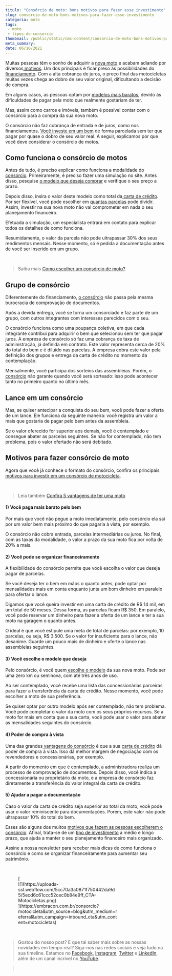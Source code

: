 ```yaml
---
titulo: "Consórcio de moto: bons motivos para fazer esse investimento"
slug: consorcio-de-moto-bons-motivos-para-fazer-esse-investimento
categoria: moto
tags:
 - moto
 - tipos-de-consorcio
thumbnail: /public/static/cms-content/consorcio-de-moto-bons-motivos-para-fazer-esse-investimento.png
meta_summary: 
date: 06/10/2021
---
```

Muitas pessoas têm o sonho de adquirir a [nova moto](https://www.embracon.com.br/blog/5-vantagens-consorcio-de-moto) e acabam adiando por diversos[ motivos](https://www.embracon.com.br/blog/confira-5-vantagens-de-ter-uma-moto). Um dos principais é ficar preso às possibilidades do [financiamento](https://www.embracon.com.br/blog/financiamento-ou-consorcio-o-que-e-melhor-na-compra-de-um-imovel). Com a alta cobrança de juros, o preço final das motocicletas muitas vezes chega ao dobro de seu valor original, dificultando a decisão de compra.

Em alguns casos, as pessoas optam por [modelos mais baratos](https://www.embracon.com.br/blog/carros-mais-baratos-os-modelos-de-ate-r-40-mil), devido às dificuldades de pagar pela moto que realmente gostariam de ter.

Mas, assim como carros e imóveis, também é possível contar com o consórcio para a compra da sua nova moto.

O consórcio não faz cobrança de entrada e de juros, como nos financiamentos. [Você investe em um bem](https://www.embracon.com.br/blog/consorcio-de-moto-bons-motivos-para-fazer-esse-investimento) de forma parcelada sem ter que pagar por quase o dobro de seu valor real. A seguir, explicamos por que você deve considerar o consórcio de motos.

Como funciona o consórcio de motos
----------------------------------

Antes de tudo, é preciso explicar como funciona a modalidade do [consórcio](https://www.embracon.com.br/consorcio-motos). Primeiramente, é preciso fazer uma simulação no site. Antes disso, pesquise [o modelo que deseja comprar](https://www.embracon.com.br/blog/motos-confira-os-modelos-mais-novos-do-mercado) e verifique o seu preço a prazo.

Depois disso, insira o valor deste modelo como total da[ carta de crédito](https://www.embracon.com.br/consorcio-motos). Por ser flexível, você pode escolher em [quantas parcelas](https://www.embracon.com.br/blog/como-e-feito-o-pagamento-da-parcela-do-consorcio) pode dividir. Assim, investir na sua nova moto não vai comprometer em nada o seu planejamento financeiro.

Efetuada a simulação, um especialista entrará em contato para explicar todos os detalhes de como funciona.

Resumidamente, o valor da parcela não pode ultrapassar 30% dos seus rendimentos mensais. Nesse momento, só é pedida a documentação antes de você ser inserido em um grupo.

‍

> Saiba mais [Como escolher um consórcio de moto?](https://www.embracon.com.br/blog/como-escolher-um-consorcio-de-moto)

Grupo de consórcio
------------------

Diferentemente do financiamento, [o consórcio](https://www.embracon.com.br/consorcio-motos) não passa pela mesma burocracia de comprovação de documentos.

Após a devida entrega, você se torna um consorciado e faz parte de um grupo, com outros integrantes com interesses parecidos com o seu.

O consórcio funciona como uma poupança coletiva, em que cada integrante contribui para adquirir o bem que selecionou sem ter que pagar juros. A empresa de consórcio só faz uma cobrança de taxa de administração, já definida em contrato. Este valor representa cerca de 20% do total do bem e é diluído nas parcelas. A empresa cobra este valor pela definição dos grupos e entrega da carta de crédito no momento da contemplação.

Mensalmente, você participa dos sorteios das assembleias. Porém, o [consórcio](https://www.embracon.com.br/consorcio-motos) não garante quando você será sorteado: isso pode acontecer tanto no primeiro quanto no último mês.

Lance em um consórcio
---------------------

Mas, se quiser antecipar a conquista do seu bem, você pode fazer a oferta de um lance. Ele funciona da seguinte maneira: você registra um valor a mais que gostaria de pagar pelo bem antes da assembleia.

Se o valor oferecido for superior aos demais, você é contemplado e consegue abater as parcelas seguintes. Se não for contemplado, não tem problema, pois o valor ofertado não será debitado.

Motivos para fazer consórcio de moto
------------------------------------

Agora que você já conhece o formato do consórcio, confira os principais [motivos para investir em um consórcio de motocicleta](https://www.embracon.com.br/blog/confira-5-vantagens-de-ter-uma-moto).

‍

> Leia também [Confira 5 vantagens de ter uma moto](https://www.embracon.com.br/blog/confira-5-vantagens-de-ter-uma-moto)

#### 1) Você paga mais barato pelo bem

Por mais que você não pegue a moto imediatamente, pelo consórcio ela sai por um valor bem mais próximo do que pagaria à vista, por exemplo.

O consórcio não cobra entrada, parcelas intermediárias ou juros. No final, com as taxas da modalidade, o valor a prazo da sua moto fica por volta de 20% a mais.

#### 2) Você pode se organizar financeiramente

A flexibilidade do consórcio permite que você escolha o valor que deseja pagar de parcelas.

Se você deseja ter o bem em mãos o quanto antes, pode optar por mensalidades mais em conta enquanto junta um bom dinheiro em paralelo para ofertar o lance.

Digamos que você queira investir em uma carta de crédito de R$ 14 mil, em um total de 50 meses. Dessa forma, as parcelas ficam R$ 350. Em paralelo, você pode reservar um dinheiro para fazer a oferta de um lance e ter a sua moto na garagem o quanto antes.

O ideal é que você estipule uma meta de total de parcelas: por exemplo, 10 parcelas, ou seja, R$ 3.500. Se o valor for insuficiente para o lance, não desanime. Guarde um pouco mais de dinheiro e oferte o lance nas assembleias seguintes.

#### 3) Você escolhe o modelo que deseja

Pelo consórcio, é você quem[ escolhe o modelo](https://www.embracon.com.br/blog/motos-confira-os-modelos-mais-novos-do-mercado) da sua nova moto. Pode ser uma zero km ou seminova, com até três anos de uso.

Ao ser contemplado, você recebe uma lista das concessionárias parceiras para fazer a transferência da carta de crédito. Nesse momento, você pode escolher a moto de sua preferência.

Se quiser optar por outro modelo após ser contemplado, não tem problema. Você pode completar o valor da moto com os seus próprios recursos. Se a moto for mais em conta que a sua carta, você pode usar o valor para abater as mensalidades seguintes do consórcio.

#### 4) Poder de compra à vista

Uma das grandes[ vantagens do consórcio](https://www.embracon.com.br/blog/5-vantagens-consorcio-de-moto) é que a sua [carta de crédito](https://www.embracon.com.br/blog/o-que-voce-precisa-saber-sobre-a-carta-de-credito-de-consorcios) dá poder de compra à vista. Isso dá melhor margem de negociação com os revendedores e concessionárias, por exemplo.

A partir do momento em que é contemplado, a administradora realiza um processo de comprovação de documentos. Depois disso, você indica a concessionária ou proprietário da moto, e a empresa de consórcio faz diretamente a transferência do valor integral da carta de crédito.

#### 5) Ajudar a pagar a documentação

Caso o valor da carta de crédito seja superior ao total da moto, você pode usar o valor reminiscente para documentações. Porém, este valor não pode ultrapassar 10% do total do bem.

Esses são alguns dos muitos [motivos que fazem as pessoas escolherem o consórcio](https://www.embracon.com.br/blog/5-vantagens-consorcio-de-moto). Afinal, trata-se de um [tipo de investimento](https://www.embracon.com.br/blog/consorcio-de-moto-bons-motivos-para-fazer-esse-investimento) a médio e longo prazo, que ajuda a manter o seu planejamento financeiro mais organizado.

Assine a nossa newsletter para receber mais dicas de como funciona o consórcio e como se organizar financeiramente para aumentar seu patrimônio.

‍

<figure class="w-richtext-figure-type-image w-richtext-align-center" style="max-width:310px">[<div>![](https://uploads-ssl.webflow.com/5cc70a3a0871f750442da9d5/5ecd6c61ccc52cec0b84e9ff_CTA-Motocicletas.png)</div>](https://embracon.com.br/consorcio?motocicleta&utm_source=blog&utm_medium=referral&utm_campaign=inbound_cta&utm_content=motocicletas)</figure>‍

> Gostou do nosso post? E que tal saber mais sobre as nossas novidades em tempo real? Siga-nos nas redes sociais e veja tudo na sua timeline. Estamos no [Facebook](https://www.facebook.com/embracon/), [Instagram](https://www.instagram.com/embraconoficial/), [Twitter](https://twitter.com/embracon) e [LinkedIn](https://www.linkedin.com/company/1018875/), além de um canal incrível no [YouTube](https://www.youtube.com/channel/UCL-Y0mv9zc73Iek48NLUBzQ).

> ‍

